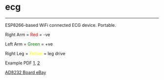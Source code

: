 # ecg

-----
ESP8266-based WiFi connected ECG device. Portable.

Right Arm = <span style="color:red">Red</span> = -ve

Left Arm = <span style="color:green">Green</span> = +ve

Right Leg = <span style="color:yellow">Yellow</span> = leg drive

Example PDF <a href="https://github.com/reubn/ecg/blob/master/example.pdf"/>1</a>, <a href="https://github.com/reubn/ecg/blob/master/ECG.pdf"/>2</a>

<a href="https://www.ebay.co.uk/itm/Ecg-module-AD8232-ecg-measurement-pulse-heart-monitoring-sensor-module-kit-AL/264358338671?ssPageName=STRK%3AMEBIDX%3AIT&_trksid=p2057872.m2749.l2649" />AD8232 Board eBay</a>
